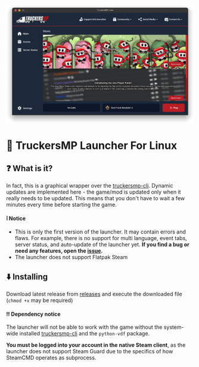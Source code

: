 ![Launcher window](https://github.com/ZzEdovec/truckersmp-linux/raw/refs/heads/main/launcher-window.png)
# 🚛 TruckersMP Launcher For Linux
## ❓ What is it?
In fact, this is a graphical wrapper over the [truckersmp-cli](https://github.com/truckersmp-cli/truckersmp-cli).
Dynamic  updates are implemented  here  - the game/mod is updated  only  when  it  really  needs to be updated.  This  means  that  you don't  have to wait a few  minutes  every  time  before  starting the game.
#### ❕ Notice
- This is only the first version of the launcher. It may contain errors and flaws. For example, there is no support for multi language, event tabs, server status, and auto-update of the launcher yet. **If you find a bug or need any features, open the [issue](https://github.com/ZzEdovec/truckersmp-linux/issues).**
- The launcher does not support Flatpak Steam

## ⬇️ Installing
Download latest release from [releases](https://github.com/ZzEdovec/truckersmp-linux/releases) and execute the downloaded file (`chmod +x` may be required)
#### ‼️ Dependency notice
The launcher will not be able to work with the game without the system-wide installed [truckersmp-cli](https://github.com/truckersmp-cli/truckersmp-cli) and the `python-vdf` package.

**You must be logged into your account in the native Steam client**, as the launcher does not support Steam Guard due to the specifics of how SteamCMD operates as subprocess.
